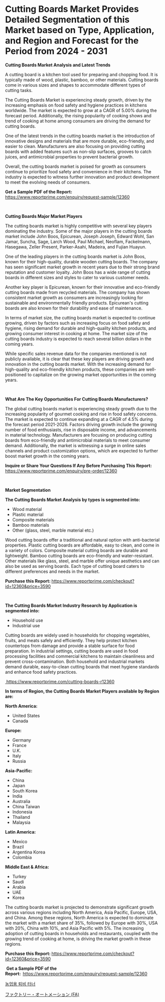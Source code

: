 <p><h1>Cutting Boards Market Provides Detailed Segmentation of this Market based on Type, Application, and Region and Forecast for the Period from 2024 - 2031</h1></p><p><strong>Cutting Boards Market Analysis and Latest Trends</strong></p>
<p><p>A cutting board is a kitchen tool used for preparing and chopping food. It is typically made of wood, plastic, bamboo, or other materials. Cutting boards come in various sizes and shapes to accommodate different types of cutting tasks.</p><p>The Cutting Boards Market is experiencing steady growth, driven by the increasing emphasis on food safety and hygiene practices in kitchens worldwide. The market is expected to grow at a CAGR of 5.00% during the forecast period. Additionally, the rising popularity of cooking shows and trend of cooking at home among consumers are driving the demand for cutting boards. </p><p>One of the latest trends in the cutting boards market is the introduction of innovative designs and materials that are more durable, eco-friendly, and easier to clean. Manufacturers are also focusing on providing cutting boards with added features such as non-slip surfaces, grooves to catch juices, and antimicrobial properties to prevent bacterial growth.</p><p>Overall, the cutting boards market is poised for growth as consumers continue to prioritize food safety and convenience in their kitchens. The industry is expected to witness further innovation and product development to meet the evolving needs of consumers.</p></p>
<p><strong>Get a Sample PDF of the Report:&nbsp;</strong> <a href="https://www.reportprime.com/enquiry/request-sample/12360">https://www.reportprime.com/enquiry/request-sample/12360</a></p>
<p>&nbsp;</p>
<p><strong>Cutting Boards Major Market Players</strong></p>
<p><p>The cutting boards market is highly competitive with several key players dominating the industry. Some of the major players in the cutting boards market include John Boos, Epicurean, Joseph Joseph, Edward Wohl, San Jamar, Suncha, Sage, Larch Wood, Paul Michael, Neoflam, Fackelmann, Hasegawa, Zeller Present, Parker-Asahi, Madeira, and Fujian Huayun. </p><p>One of the leading players in the cutting boards market is John Boos, known for their high-quality, durable wooden cutting boards. The company has seen significant market growth in recent years due to their strong brand reputation and customer loyalty. John Boos has a wide range of cutting boards in different sizes and styles to cater to various customer needs. </p><p>Another key player is Epicurean, known for their innovative and eco-friendly cutting boards made from recycled materials. The company has shown consistent market growth as consumers are increasingly looking for sustainable and environmentally friendly products. Epicurean's cutting boards are also known for their durability and ease of maintenance. </p><p>In terms of market size, the cutting boards market is expected to continue growing, driven by factors such as increasing focus on food safety and hygiene, rising demand for durable and high-quality kitchen products, and growing consumer interest in cooking at home. The market size of the cutting boards industry is expected to reach several billion dollars in the coming years.</p><p>While specific sales revenue data for the companies mentioned is not publicly available, it is clear that these key players are driving growth and innovation in the cutting boards market. With the increasing demand for high-quality and eco-friendly kitchen products, these companies are well-positioned to capitalize on the growing market opportunities in the coming years.</p></p>
<p>&nbsp;</p>
<p><strong>What Are The Key Opportunities For Cutting Boards Manufacturers?</strong></p>
<p><p>The global cutting boards market is experiencing steady growth due to the increasing popularity of gourmet cooking and rise in food safety concerns. The market is expected to continue expanding at a CAGR of 4.5% during the forecast period 2021-2026. Factors driving growth include the growing number of food enthusiasts, rise in disposable income, and advancements in material technology. Manufacturers are focusing on producing cutting boards from eco-friendly and antimicrobial materials to meet consumer demand. Additionally, the market is witnessing a surge in online sales channels and product customization options, which are expected to further boost market growth in the coming years.</p></p>
<p><strong>Inquire or Share Your Questions If Any Before Purchasing This Report:</strong> <a href="https://www.reportprime.com/enquiry/pre-order/12360">https://www.reportprime.com/enquiry/pre-order/12360</a></p>
<p>&nbsp;</p>
<p><strong>Market Segmentation</strong></p>
<p><strong>The Cutting Boards Market Analysis by types is segmented into:</strong></p>
<p><ul><li>Wood material</li><li>Plastic material</li><li>Composite materials</li><li>Bamboo materials</li><li>Other (glass, steel, marble material etc.)</li></ul></p>
<p><p>Wood cutting boards offer a traditional and natural option with anti-bacterial properties. Plastic cutting boards are affordable, easy to clean, and come in a variety of colors. Composite material cutting boards are durable and lightweight. Bamboo cutting boards are eco-friendly and water-resistant. Other materials like glass, steel, and marble offer unique aesthetics and can also be used as serving boards. Each type of cutting board caters to different preferences and needs in the market.</p></p>
<p><strong>Purchase this Report:&nbsp;</strong><a href="https://www.reportprime.com/checkout?id=12360&price=3590">https://www.reportprime.com/checkout?id=12360&price=3590</a></p>
<p>&nbsp;</p>
<p><strong>The Cutting Boards Market Industry Research by Application is segmented into:</strong></p>
<p><ul><li>Household use</li><li>Industrial use</li></ul></p>
<p><p>Cutting boards are widely used in households for chopping vegetables, fruits, and meats safely and efficiently. They help protect kitchen countertops from damage and provide a stable surface for food preparation. In industrial settings, cutting boards are used in food processing facilities and commercial kitchens to maintain cleanliness and prevent cross-contamination. Both household and industrial markets demand durable, easy-to-clean cutting boards that meet hygiene standards and enhance food safety practices.</p></p>
<p><a href="https://www.reportprime.com/cutting-boards-r12360">&nbsp;https://www.reportprime.com/cutting-boards-r12360</a></p>
<p><strong>In terms of Region, the Cutting Boards Market Players available by Region are:</strong></p>
<p>
    <p> <strong> North America: </strong>
        <ul>
            <li>United States</li>
            <li>Canada</li>
        </ul>
        </p> 
    <p> <strong> Europe: </strong>
        <ul>
            <li>Germany</li>
            <li>France</li>
            <li>U.K.</li>
            <li>Italy</li>
            <li>Russia</li>
        </ul>
        </p> 
    <p> <strong> Asia-Pacific: </strong>
        <ul>
            <li>China</li>
            <li>Japan</li>
            <li>South Korea</li>
            <li>India</li>
            <li>Australia</li>
            <li>China Taiwan</li>
            <li>Indonesia</li>
            <li>Thailand</li>
            <li>Malaysia</li>
        </ul>
        </p> 
    <p> <strong> Latin America: </strong>
        <ul>
            <li>Mexico</li>
            <li>Brazil</li>
            <li>Argentina Korea</li>
            <li>Colombia</li>
        </ul>
        </p> 
    <p> <strong> Middle East & Africa: </strong>
        <ul>
            <li>Turkey</li>
            <li>Saudi</li>
            <li>Arabia</li>
            <li>UAE</li>
            <li>Korea</li>
        </ul>
    </p>
    </p>
<p><p>The cutting boards market is projected to demonstrate significant growth across various regions including North America, Asia Pacific, Europe, USA, and China. Among these regions, North America is expected to dominate the market with a market share of 35%, followed by Europe with 30%, USA with 20%, China with 10%, and Asia Pacific with 5%. The increasing adoption of cutting boards in households and restaurants, coupled with the growing trend of cooking at home, is driving the market growth in these regions.</p></p>
<p><strong>Purchase this Report: </strong><a href="https://www.reportprime.com/checkout?id=12360&price=3590">https://www.reportprime.com/checkout?id=12360&price=3590</a></p>
<p>&nbsp;<strong>Get a Sample PDF of the Report:&nbsp;&nbsp;</strong><a href="https://www.reportprime.com/enquiry/request-sample/12360">https://www.reportprime.com/enquiry/request-sample/12360</a></p>
<p><strong></strong></p>
<p><p><a href="https://github.com/wallacBahrtyinger567686/Market-Research-Report-List-3/blob/main/2649504101813.md">농업용 퇴비 터너</a></p><p><a href="https://github.com/oafhukehf4709715/Market-Research-Report-List-4/blob/main/481287582023.md">ファクトリー・オートメーション (FA)</a></p></p>